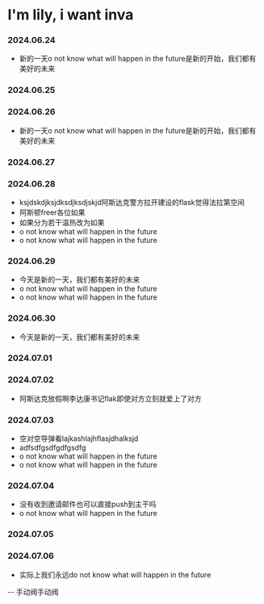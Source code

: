 # I'm lily, i want inva
<!-- EICL1st_START -->
### 2024.06.24
- 新的一天o not know what will happen in the future是新的开始，我们都有美好的未来
### 2024.06.25

### 2024.06.26
- 新的一天o not know what will happen in the future是新的开始，我们都有美好的未来

### 2024.06.27


### 2024.06.28
- ksjdskdjksjdksdjksdjskjd阿斯达克警方拉开建设的flask觉得法拉第空间
- 阿斯顿freer各位如果
- 如果分为若干温热改为如果
- o not know what will happen in the future
- o not know what will happen in the future

### 2024.06.29

- 今天是新的一天，我们都有美好的未来
- o not know what will happen in the future
- o not know what will happen in the future
### 2024.06.30
- 今天是新的一天，我们都有美好的未来
### 2024.07.01

### 2024.07.02
-  阿斯达克放假啊李达康书记flak即使对方立刻就爱上了对方

### 2024.07.03
- 空对空导弹看lajkashlajhflasjdhalksjd
- adfsdfgsdfgdfgsdfg
- o not know what will happen in the future
- o not know what will happen in the future

### 2024.07.04
- 没有收到邀请邮件也可以直接push到主干吗
- o not know what will happen in the future

### 2024.07.05

### 2024.07.06
- 实际上我们永远do not know what will happen in the future
<!-- EICL1st_END -->
-- 手动阀手动阀



